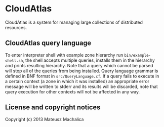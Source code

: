 CloudAtlas
==========

CloudAtlas is a system for managing large collections of distributed resources.

CloudAtlas query language
-------------------------

To enter interpreter shell with example zone hierarchy run `bin/example-shell.sh`,
the shell accepts multiple queries, installs them in the hierarchy and prints
resulting hierarchy. Note that a query which cannot be parsed will stop all of
the queries from being installed.
Query language grammar is defined in BNF format in `src/QueryLanguage.cf`.
If a query fails to execute in a certain context (a zone in which it was
installed) an appropriate error message will be written to stderr and its results
will be discarded, note that query execution for other contexts will not be
affected in any way.

License and copyright notices
-----------------------------

Copyright (c) 2013 Mateusz Machalica
